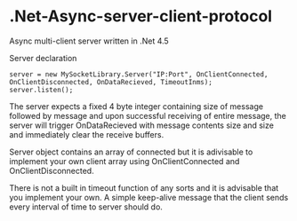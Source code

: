 # .Net-Async-server-client-protocol
Async multi-client server written in .Net 4.5

Server declaration
```
server = new MySocketLibrary.Server("IP:Port", OnClientConnected, OnClientDisconnected, OnDataRecieved, TimeoutInms);
server.listen();
```
The server expects a fixed 4 byte integer containing size of message followed by message and upon successful receiving of entire message, the server will trigger OnDataRecieved with message contents size and size and immediately clear the receive buffers.

Server object contains an array of connected but it is adivisable to implement your own client array using OnClientConnected and OnClientDisconnected. 

There is not a built in timeout function of any sorts and it is advisable that you implement your own. A simple keep-alive message that the client sends every interval of time to server should do.
